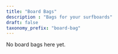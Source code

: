 ```yaml
---
title: "Board Bags"
description : "Bags for your surfboards"
draft: false
taxonomy_prefix: "board-bag"
---
```


No board bags here yet.
